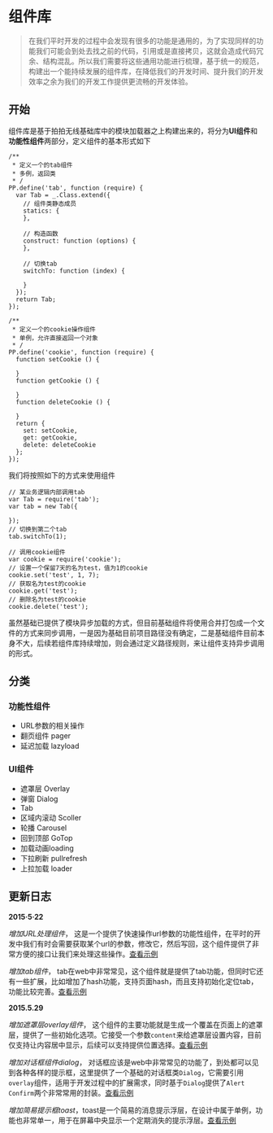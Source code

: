 # 组件库

> 在我们平时开发的过程中会发现有很多的功能是通用的，为了实现同样的功能我们可能会到处去找之前的代码，引用或是直接拷贝，这就会造成代码冗余、结构混乱。所以我们需要将这些通用功能进行梳理，基于统一的规范，构建出一个能持续发展的组件库，在降低我们的开发时间、提升我们的开发效率之余为我们的开发工作提供更流畅的开发体验。

## 开始

组件库是基于拍拍无线基础库中的模块加载器之上构建出来的，将分为**UI组件**和**功能性组件**两部分，定义组件的基本形式如下

```
/**
 * 定义一个的tab组件
 * 多例，返回类
 * /
PP.define('tab', function (require) {
  var Tab = _.Class.extend({
    // 组件类静态成员
    statics: {
    },
		
    // 构造函数
    construct: function (options) {
    },
		
    // 切换tab 
    switchTo: function (index) {
      
    }
  });
  return Tab;
});

/**
 * 定义一个的cookie操作组件
 * 单例，允许直接返回一个对象
 * /
PP.define('cookie', function (require) {
  function setCookie () {

  }
  function getCookie () {

  }
  function deleteCookie () {

  }
  return {
    set: setCookie,
    get: getCookie,
    delete: deleteCookie
  };
});
```
我们将按照如下的方式来使用组件

```
// 某业务逻辑内部调用tab
var Tab = require('tab');
var tab = new Tab({

});
// 切换到第二个tab
tab.switchTo(1);

// 调用cookie组件
var cookie = require('cookie');
// 设置一个保留7天的名为test，值为1的cookie
cookie.set('test', 1, 7);
// 获取名为test的cookie
cookie.get('test');
// 删除名为test的cookie
cookie.delete('test');
```
虽然基础已提供了模块异步加载的方式，但目前基础组件将使用合并打包成一个文件的方式来同步调用，一是因为基础目前项目路径没有确定，二是基础组件目前本身不大，后续若组件库持续增加，则会通过定义路径规则，来让组件支持异步调用的形式。

## 分类

### 功能性组件

 - URL参数的相关操作
 - 翻页组件 pager
 - 延迟加载 lazyload

### UI组件 

 - 遮罩层 Overlay
 - 弹窗 Dialog
 - Tab
 - 区域内滚动 Scoller
 - 轮播 Carousel
 - 回到顶部 GoTop
 - 加载动画loading
 - 下拉刷新 pullrefresh
 - 上拉加载 loader

## 更新日志

**2015·5·22**

*增加URL处理组件*， 这是一个提供了快速操作url参数的功能性组件，在平时的开发中我们有时会需要获取某个url的参数，修改它，然后写回，这个组件提供了非常方便的接口让我们来处理这些操作。[查看示例](http://labs.qiang.it/h5/paipaimo-base/guide/components/uri.html)

*增加tab组件*， tab在web中非常常见，这个组件就是提供了tab功能，但同时它还有一些扩展，比如增加了hash功能，支持页面hash，而且支持初始化定位tab，功能比较完善。[查看示例](http://labs.qiang.it/h5/paipaimo-base/guide/components/tab.html)

**2015.5.29**

*增加遮罩层overlay组件*， 这个组件的主要功能就是生成一个覆盖在页面上的遮罩层，提供了一些初始化选项。它接受一个参数`content`来给遮罩层设置内容，目前仅支持让内容居中显示，后续可以支持提供位置选择。[查看示例](http://labs.qiang.it/h5/paipaimo-base/guide/components/overlay.html)

*增加对话框组件dialog*， 对话框应该是web中非常常见的功能了，到处都可以见到各种各样的提示框，这里提供了一个基础的对话框类`Dialog`，它需要引用`overlay`组件，适用于开发过程中的扩展需求，同时基于`Dialog`提供了`Alert` `Confirm`两个非常常用的封装。[查看示例](http://labs.qiang.it/h5/paipaimo-base/guide/components/dialog.html)

*增加简易提示框toast*，toast是一个简易的消息提示浮层，在设计中属于单例，功能也非常单一，用于在屏幕中央显示一个定期消失的提示浮层。[查看示例](http://labs.qiang.it/h5/paipaimo-base/guide/components/toast.html)
